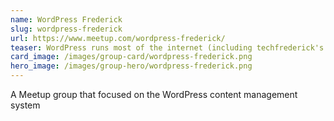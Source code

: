 ```yaml
---
name: WordPress Frederick
slug: wordpress-frederick
url: https://www.meetup.com/wordpress-frederick/
teaser: WordPress runs most of the internet (including techfrederick's organization site). This meetup is exclusively focused on WordPress and is part of the network of worldwide WordPress groups.
card_image: /images/group-card/wordpress-frederick.png
hero_image: /images/group-hero/wordpress-frederick.png
---
```

A Meetup group that focused on the WordPress content management system
